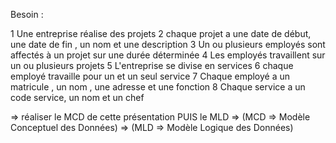 Besoin :

1 Une entreprise réalise des projets
2 chaque projet a une date de début, une date de fin , un nom et une description
3 Un ou plusieurs employés sont affectés à un projet sur une durée déterminée
4 Les employés travaillent sur un ou plusieurs projets 
5 L'entreprise se divise en services
6 chaque employé travaille pour un et un seul service 
7 Chaque employé a un matricule , un nom , une adresse et une fonction
8 Chaque service a un code service, un nom et un chef 


=> réaliser le MCD de cette présentation PUIS le MLD
=> (MCD => Modèle Conceptuel des Données)
=> (MLD => Modèle Logique des Données)